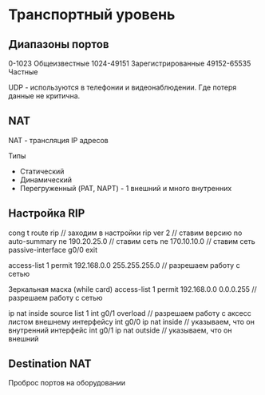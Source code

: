 # Транспортный уровень

## Диапазоны портов

0-1023 Общеизвестные
1024-49151 Зарегистрированные
49152-65535 Частные

UDP - используются в телефонии и видеонаблюдении. Где потеря данные не критична.

## NAT
NAT - трансляция IP адресов

Типы
* Статический
* Динамический
* Перегруженный (PAT, NAPT) - 1 внешний и много внутренних

## Настройка RIP

cong t
route rip // заходим в настройки rip
ver 2 // ставим версию
no auto-summary
ne 190.20.25.0 // ставим сеть
ne 170.10.10.0 // ставим сеть
passive-interface g0/0
exit

access-list 1 permit 192.168.0.0 255.255.255.0 // разрешаем работу с сетью

Зеркальная маска (while card)
access-list 1 permit 192.168.0.0 0.0.0.255 // разрешаем работу с сетью

ip nat inside source list 1 int g0/1 overload // разрешаем работу с аксесс листом внешнему интерфейсу
int g0/0
ip nat inside // указываем, что он внутренний интерфейс
int g0/1
ip nat outside // указываем, что он внешний

## Destination NAT
Проброс портов на оборудовании